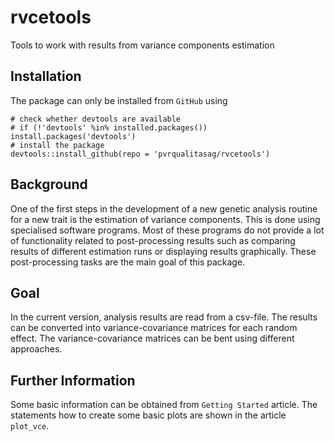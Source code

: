 # rvcetools
Tools to work with results from variance components estimation


## Installation
The package can only be installed from `GitHub` using

```
# check whether devtools are available
# if (!'devtools' %in% installed.packages()) install.packages('devtools')
# install the package
devtools::install_github(repo = 'pvrqualitasag/rvcetools')
```


## Background
One of the first steps in the development of a new genetic analysis routine for a new trait is the estimation of 
variance components. This is done using specialised software programs. Most of these programs do not provide a lot 
of functionality related to post-processing results such as comparing results of different estimation runs or 
displaying results graphically. These post-processing tasks are the main goal of this package. 


## Goal
In the current version, analysis results are read from a csv-file. The results can be converted into variance-covariance 
matrices for each random effect. The variance-covariance matrices can be bent using different approaches. 


## Further Information
Some basic information can be obtained from `Getting Started` article. The statements how to create some basic 
plots are shown in the article `plot_vce`. 
